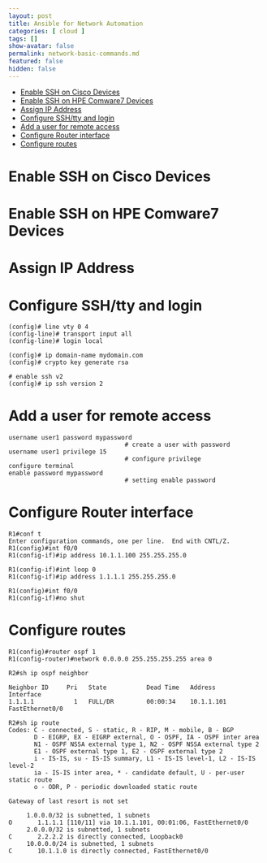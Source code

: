 ```yaml
---
layout: post
title: Ansible for Network Automation
categories: [ cloud ]
tags: []
show-avatar: false
permalink: network-basic-commands.md
featured: false
hidden: false
---
```


<!-- TOC -->

- [Enable SSH on Cisco Devices](#enable-ssh-on-cisco-devices)
- [Enable SSH on HPE Comware7 Devices](#enable-ssh-on-hpe-comware7-devices)
- [Assign IP Address](#assign-ip-address)
- [Configure SSH/tty and login](#configure-sshtty-and-login)
- [Add a user for remote access](#add-a-user-for-remote-access)
- [Configure Router interface](#configure-router-interface)
- [Configure routes](#configure-routes)

<!-- /TOC -->

# Enable SSH on Cisco Devices

# Enable SSH on HPE Comware7 Devices

# Assign IP Address

# Configure SSH/tty and login
```
(config)# line vty 0 4
(config-line)# transport input all
(config-line)# login local

(config)# ip domain-name mydomain.com
(config)# crypto key generate rsa

# enable ssh v2
(config)# ip ssh version 2 
```

# Add a user for remote access

```
username user1 password mypassword
                                # create a user with password
username user1 privilege 15 
                                # configure privilege     
configure terminal
enable password mypassword
                                # setting enable password                         
```

# Configure Router interface
```
R1#conf t
Enter configuration commands, one per line.  End with CNTL/Z.
R1(config)#int f0/0                           
R1(config-if)#ip address 10.1.1.100 255.255.255.0

R1(config-if)#int loop 0                         
R1(config-if)#ip address 1.1.1.1 255.255.255.0   

R1(config)#int f0/0
R1(config-if)#no shut
```

# Configure routes
```
R1(config)#router ospf 1
R1(config-router)#network 0.0.0.0 255.255.255.255 area 0

R2#sh ip ospf neighbor

Neighbor ID     Pri   State           Dead Time   Address         Interface
1.1.1.1           1   FULL/DR         00:00:34    10.1.1.101      FastEthernet0/0

R2#sh ip route
Codes: C - connected, S - static, R - RIP, M - mobile, B - BGP
       D - EIGRP, EX - EIGRP external, O - OSPF, IA - OSPF inter area 
       N1 - OSPF NSSA external type 1, N2 - OSPF NSSA external type 2
       E1 - OSPF external type 1, E2 - OSPF external type 2
       i - IS-IS, su - IS-IS summary, L1 - IS-IS level-1, L2 - IS-IS level-2
       ia - IS-IS inter area, * - candidate default, U - per-user static route
       o - ODR, P - periodic downloaded static route

Gateway of last resort is not set

     1.0.0.0/32 is subnetted, 1 subnets
O       1.1.1.1 [110/11] via 10.1.1.101, 00:01:06, FastEthernet0/0
     2.0.0.0/32 is subnetted, 1 subnets
C       2.2.2.2 is directly connected, Loopback0
     10.0.0.0/24 is subnetted, 1 subnets
C       10.1.1.0 is directly connected, FastEthernet0/0

```